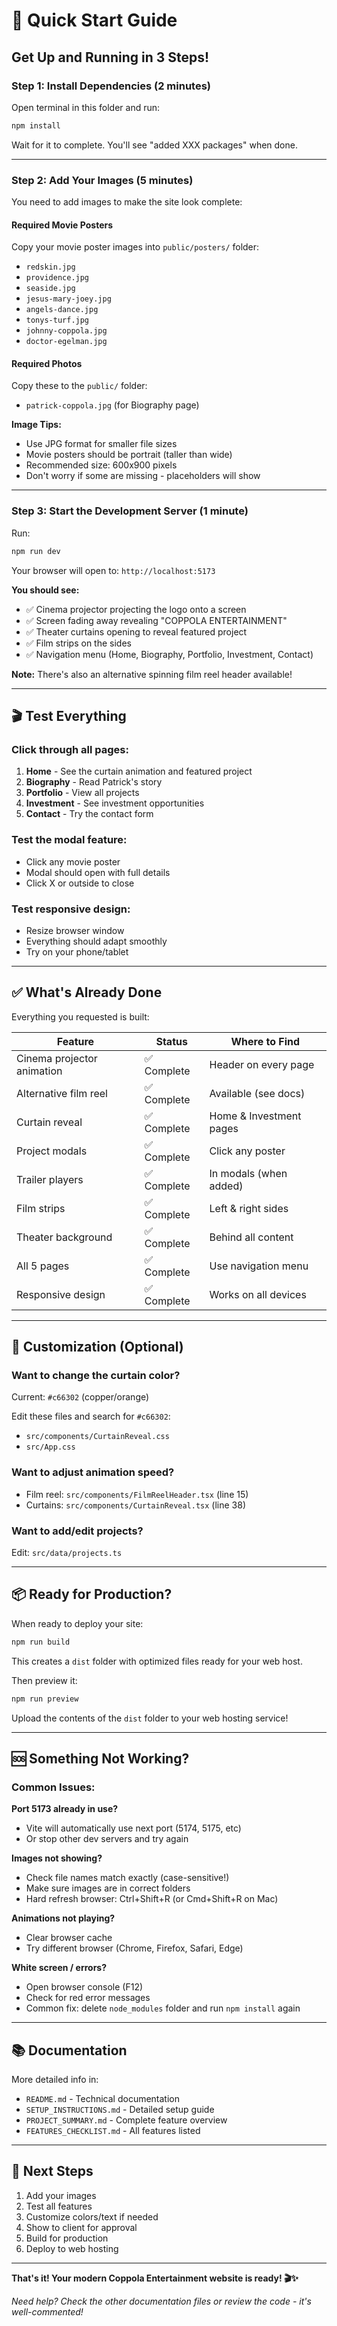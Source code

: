 # 🚀 Quick Start Guide

## Get Up and Running in 3 Steps!

### Step 1: Install Dependencies (2 minutes)

Open terminal in this folder and run:
```bash
npm install
```

Wait for it to complete. You'll see "added XXX packages" when done.

---

### Step 2: Add Your Images (5 minutes)

You need to add images to make the site look complete:

#### Required Movie Posters
Copy your movie poster images into `public/posters/` folder:
- `redskin.jpg`
- `providence.jpg`
- `seaside.jpg`
- `jesus-mary-joey.jpg`
- `angels-dance.jpg`
- `tonys-turf.jpg`
- `johnny-coppola.jpg`
- `doctor-egelman.jpg`

#### Required Photos
Copy these to the `public/` folder:
- `patrick-coppola.jpg` (for Biography page)

**Image Tips:**
- Use JPG format for smaller file sizes
- Movie posters should be portrait (taller than wide)
- Recommended size: 600x900 pixels
- Don't worry if some are missing - placeholders will show

---

### Step 3: Start the Development Server (1 minute)

Run:
```bash
npm run dev
```

Your browser will open to: `http://localhost:5173`

**You should see:**
- ✅ Cinema projector projecting the logo onto a screen
- ✅ Screen fading away revealing "COPPOLA ENTERTAINMENT"
- ✅ Theater curtains opening to reveal featured project
- ✅ Film strips on the sides
- ✅ Navigation menu (Home, Biography, Portfolio, Investment, Contact)

**Note:** There's also an alternative spinning film reel header available!

---

## 🎬 Test Everything

### Click through all pages:
1. **Home** - See the curtain animation and featured project
2. **Biography** - Read Patrick's story
3. **Portfolio** - View all projects
4. **Investment** - See investment opportunities
5. **Contact** - Try the contact form

### Test the modal feature:
- Click any movie poster
- Modal should open with full details
- Click X or outside to close

### Test responsive design:
- Resize browser window
- Everything should adapt smoothly
- Try on your phone/tablet

---

## ✅ What's Already Done

Everything you requested is built:

| Feature | Status | Where to Find |
|---------|--------|---------------|
| Cinema projector animation | ✅ Complete | Header on every page |
| Alternative film reel | ✅ Complete | Available (see docs) |
| Curtain reveal | ✅ Complete | Home & Investment pages |
| Project modals | ✅ Complete | Click any poster |
| Trailer players | ✅ Complete | In modals (when added) |
| Film strips | ✅ Complete | Left & right sides |
| Theater background | ✅ Complete | Behind all content |
| All 5 pages | ✅ Complete | Use navigation menu |
| Responsive design | ✅ Complete | Works on all devices |

---

## 🎨 Customization (Optional)

### Want to change the curtain color?
Current: `#c66302` (copper/orange)

Edit these files and search for `#c66302`:
- `src/components/CurtainReveal.css`
- `src/App.css`

### Want to adjust animation speed?
- Film reel: `src/components/FilmReelHeader.tsx` (line 15)
- Curtains: `src/components/CurtainReveal.tsx` (line 38)

### Want to add/edit projects?
Edit: `src/data/projects.ts`

---

## 📦 Ready for Production?

When ready to deploy your site:

```bash
npm run build
```

This creates a `dist` folder with optimized files ready for your web host.

Then preview it:
```bash
npm run preview
```

Upload the contents of the `dist` folder to your web hosting service!

---

## 🆘 Something Not Working?

### Common Issues:

**Port 5173 already in use?**
- Vite will automatically use next port (5174, 5175, etc)
- Or stop other dev servers and try again

**Images not showing?**
- Check file names match exactly (case-sensitive!)
- Make sure images are in correct folders
- Hard refresh browser: Ctrl+Shift+R (or Cmd+Shift+R on Mac)

**Animations not playing?**
- Clear browser cache
- Try different browser (Chrome, Firefox, Safari, Edge)

**White screen / errors?**
- Open browser console (F12)
- Check for red error messages
- Common fix: delete `node_modules` folder and run `npm install` again

---

## 📚 Documentation

More detailed info in:
- `README.md` - Technical documentation
- `SETUP_INSTRUCTIONS.md` - Detailed setup guide
- `PROJECT_SUMMARY.md` - Complete feature overview
- `FEATURES_CHECKLIST.md` - All features listed

---

## 🎯 Next Steps

1. Add your images
2. Test all features
3. Customize colors/text if needed
4. Show to client for approval
5. Build for production
6. Deploy to web hosting

---

**That's it! Your modern Coppola Entertainment website is ready! 🎬✨**

*Need help? Check the other documentation files or review the code - it's well-commented!*

